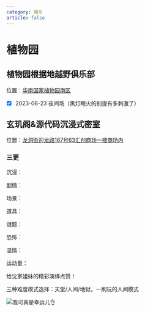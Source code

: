 ```yaml
---
category: 娱乐
article: false
---
```


# 植物园

## 植物园根据地越野俱乐部

<span class="icon iconfont icon-locate"></span> 位置：<a href="https://ditu.amap.com/place/B0H35Z3NG3" target="_blank">华南国家植物园南区</a>

- [x] 2023-06-23 夜间场（黑灯瞎火的别提有多刺激了）

## 玄玑阁&源代码沉浸式密室

<span class="icon iconfont icon-locate"></span> 位置：<a href="https://ditu.amap.com/place/B0FFLPC8VF" target="_blank">龙洞街迎龙路167号63汇创商场一楼商场内</a>

### 三更

沉浸：<el-rate model-value="4" disabled text-color="#ff9900" show-score />

剧情：<el-rate model-value="4" disabled text-color="#ff9900" show-score />

场景：<el-rate model-value="4.5" disabled text-color="#ff9900" show-score />

道具：<el-rate model-value="2" disabled text-color="#ff9900" show-score />

谜题：<el-rate model-value="2" disabled text-color="#ff9900" show-score />

恐怖：<el-rate model-value="5" disabled text-color="#ff9900" show-score />

温情：<el-rate model-value="0" disabled text-color="#ff9900" show-score />

运动量：<el-rate model-value="4" disabled text-color="#ff9900" show-score />

给沈家姐妹的精彩演绎点赞！

三种难度模式选择：天堂/人间/地狱，一刷玩的人间模式

![我可真是幸运儿:ok_hand:](https://img.sherry4869.com/blog/life/play/guangzhou/th/zwy/ydm/img.jpg)